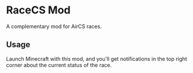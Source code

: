 # RaceCS Mod
A complementary mod for AirCS races.

## Usage
Launch Minecraft with this mod, and you'll get notifications in the top right corner about the current status of the race.
